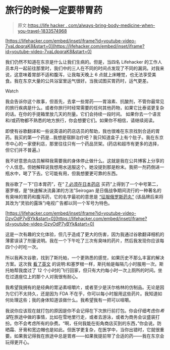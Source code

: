# 旅行的时候一定要带胃药

> 原文:[https://life hacker . com/always-bring-body-medicine-when-you-travel-1833574968](https://lifehacker.com/always-bring-stomach-medicine-when-you-travel-1833574968)

 [https://lifehacker.com/embed/inset/iframe?id=youtube-video-7vaLdpqraK8&start=0](https://lifehacker.com/embed/inset/iframe?id=youtube-video-7vaLdpqraK8&start=0) 

我们仍然不知道在东京是什么让我们生病的。但是，当四名 Lifehacker 的工作人员本月一起前往那里时，我们中的三人在不同的时间点发现了不同的漏洞。对我来说，这意味着胃部不适和腹泻，让我每天晚上 6 点就上床睡觉，也无法享受美食。我在东京大量的公共浴室里运气很好。当我试图买胃药时，运气更差。

Watch

我会告诉你这个故事，但首先，去拿一些胃药——胃溶素、抗酸剂，不管你最常见的旅行疾病是什么。或者你旅行时经常需要的任何其他药物，如果它比泰诺更复杂的话。在你的手提箱里放几天的剂量。它们会持续一段时间。 如果你去一个语言和/或药物都不熟悉的地方旅行，你会想要它们。如果你不相信，请继续阅读。

即使有谷歌翻译和一些说英语的药店店员的帮助，我也很难在东京找到合适的胃药。我买的第一个药是...我想是宿醉治疗吧？我只知道盒子上有个肚子。我在东京市中心的一家便利店，那里往往只有一个药品货架。(药店和超市有更多的选择，但它们并不普遍。)

我不好意思向店员解释我需要我的身体停止做什么。这就是我在公共博客上分享的个人信息。但她解释说我想用水送服这个。她没提到那是粉末。我把一剂药倒进一瓶水中，喝了下去。它可能有用，但我想要更可靠的东西。

我谷歌了一下“日本胃药”，在“ [7 必须在日本药店](https://jw-webmagazine.com/7-essential-medicines-in-japan-which-will-save-your-life-54c7d8d7e675) 买药”上得到了一个中号第二，塞罗根，是“快速解决流鼻涕的方法”Seirogan 是日俄战争期间流行的一种著名的有臭味的胃药和腹泻药，它的名字最初的意思是 [“征服俄罗斯药丸”](https://www.ncbi.nlm.nih.gov/pmc/articles/PMC3867848/) (该品牌后来将其改为“灵验的露珠”)电视广告都以同一个军号为特色。

 [https://lifehacker.com/embed/inset/iframe?id=youtube-video-DzyOdP7yBYk&start=0](https://lifehacker.com/embed/inset/iframe?id=youtube-video-DzyOdP7yBYk&start=0) 

这是一次有趣的文化体验，但几乎造成了更大的伤害，因为我通过谷歌翻译相机的薄雾误读了剂量说明。我在一个下午吃了三次有臭味的药片，然后我发现你应该每四个小时吃一次。

所以我再次谷歌，找到了斯托帕，一个更熟悉的感觉，如果历史不那么丰富的解决方案。这次我 [看了英文](https://www.lion.co.jp/en/products/category/medical/26) 的说明:和塞罗根一样，斯托帕是每隔几小时服用一次。斯托帕帮我度过了 12 个小时的飞行回家，但只有大约每小时一次上厕所的时间。坐在过道座位上的那个人对我很有耐心。

我希望我拥有的是经典的胃泌素咀嚼片，或者至少是沃尔格林的仿制品。无论是因为它们不太持久，还是因为 FDA 不在乎，你可以每小时服用这些药片。我知道如何处理这些；我的身体知道该做什么。我希望我有一把可以咀嚼。

我说你应该现在就打包的原因是你不会记得在下次旅行前打包。你会仔细考虑你*希望*在旅途中做的事情，比如在雪地里行走，或者去游泳，或者为商务会议盛装打扮。你不会考虑所有的杂费。“啊，任何我能在街角商店买到的东西，”你会说。防晒霜、牙膏和宽边帽也是如此。但医学更复杂，在医学中，当你出错时，它就很重要。如果我记得我在旅途中总是胃疼——如果我提前带了合适的药——我在东京会玩得更开心。